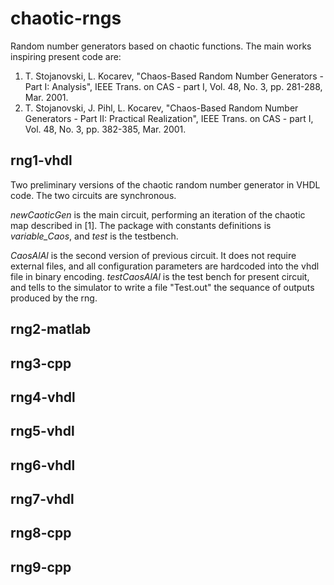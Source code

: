 # chaotic-rngs
Random number generators based on chaotic functions. The main works inspiring present code are:

1. T. Stojanovski, L. Kocarev, "Chaos-Based Random Number Generators - Part I: Analysis", IEEE Trans. on CAS - part I, Vol. 48, No. 3, pp. 281-288, Mar. 2001. 
2. T. Stojanovski, J. Pihl, L. Kocarev, "Chaos-Based Random Number Generators - Part II: Practical Realization", IEEE Trans. on CAS - part I, Vol. 48, No. 3, pp. 382-385, Mar. 2001.

## rng1-vhdl

Two preliminary versions of the chaotic random number generator in VHDL code. The two circuits are synchronous.

*newCaoticGen* is the main circuit, performing an iteration of the chaotic map described in [1]. The package with constants definitions is *variable_Caos*, and *test* is the testbench.

*CaosAlAl* is the second version of previous circuit. It does not require external files, and all configuration parameters are hardcoded into the vhdl file in binary encoding. *testCaosAlAl* is the test bench for present circuit, and tells to the simulator to write a file "Test.out" the sequance of outputs produced by the rng.

## rng2-matlab

## rng3-cpp

## rng4-vhdl

## rng5-vhdl

## rng6-vhdl

## rng7-vhdl

## rng8-cpp

## rng9-cpp

